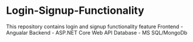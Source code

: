# Login-Signup-Functionality

This repository contains login and signup functionality feature 
Frontend - Angualar
Backend - ASP.NET Core Web API
Database - MS SQL/MongoDb
